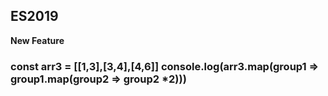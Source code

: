 <html>
  <body>
    <h2>ES2019</h2>
    <div>
      <b>New Feature</b>
    </div>
    <h3>
      const arr3 = [[1,3],[3,4],[4,6]]
console.log(arr3.map(group1 => group1.map(group2 => group2 *2)))
  </body>
</html>
